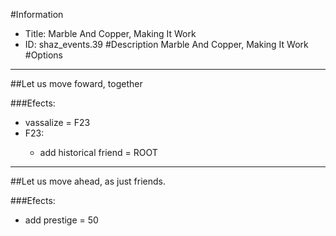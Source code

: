 #Information
 - Title: Marble And Copper, Making It Work
 - ID: shaz_events.39
#Description
Marble And Copper, Making It Work
#Options

___
##Let us move foward, together

###Efects:<ul><li>vassalize = F23</li><li>F23:</li><ul><li>add historical friend = ROOT</li></ul></ul>

___
##Let us move ahead, as just friends.

###Efects:<ul><li>add prestige = 50</li></ul>
